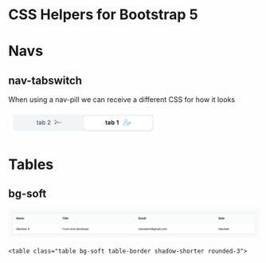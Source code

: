 
# CSS Helpers for Bootstrap 5

# Navs
## nav-tabswitch
When using a nav-pill we can receive a different CSS for how it looks

<img src="/bootstrap-5-extras/images/nav-tabswitch.png" width="300px" height="auto">

# Tables
## bg-soft
<img src="/bootstrap-5-extras/images/table-soft.png">

```<table class="table bg-soft table-border shadow-shorter rounded-3">```
